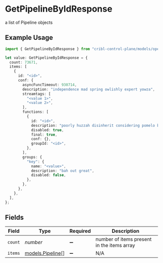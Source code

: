 # GetPipelineByIdResponse

a list of Pipeline objects

## Example Usage

```typescript
import { GetPipelineByIdResponse } from "cribl-control-plane/models/operations";

let value: GetPipelineByIdResponse = {
  count: 73671,
  items: [
    {
      id: "<id>",
      conf: {
        asyncFuncTimeout: 930714,
        description: "independence mad spring owlishly expert yowza",
        streamtags: [
          "<value 1>",
          "<value 2>",
        ],
        functions: [
          {
            id: "<id>",
            description: "poorly huzzah disinherit considering pomelo barring",
            disabled: true,
            final: true,
            conf: {},
            groupId: "<id>",
          },
        ],
        groups: {
          "key": {
            name: "<value>",
            description: "bah out great",
            disabled: false,
          },
        },
      },
    },
  ],
};
```

## Fields

| Field                                         | Type                                          | Required                                      | Description                                   |
| --------------------------------------------- | --------------------------------------------- | --------------------------------------------- | --------------------------------------------- |
| `count`                                       | *number*                                      | :heavy_minus_sign:                            | number of items present in the items array    |
| `items`                                       | [models.Pipeline](../../models/pipeline.md)[] | :heavy_minus_sign:                            | N/A                                           |
